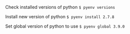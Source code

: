 Check installed versions of python
`$ pyenv versions`

Install new version of python
`$ pyenv install 2.7.8`

Set global version of python to use
`$ pyenv global 3.9.0`